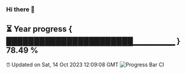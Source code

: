 ### Hi there 👋
⏳ Year progress { ███████████████████████▁▁▁▁▁▁▁ } 78.49 %
---
⏰ Updated on Sat, 14 Oct 2023 12:09:08 GMT
![Progress Bar CI](https://github.com/Moyi321/Moyi321/workflows/Progress%20Bar%20CI/badge.svg)

